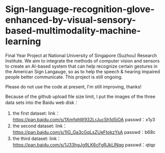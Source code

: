 # Sign-language-recognition-glove-enhanced-by-visual-sensory-based-multimodality-machine-learning
Final Year Project at National University of Singapore (Suzhou) Research Institute.
We aim to integrate the methods of computer vision and sensors to create an AI-based system that can help recognize certain gestures in the American Sign Langauge, so as to help the speech & hearing impaired people better communicate.
This project is still ongoing.

Please do not use the code at present, I'm still improving, thanks!

Because of the github upload file size limit, I put the images of the three data sets into the Baidu web disk：
1. the first dataset:
link：https://pan.baidu.com/s/1XmfqhW932LrJucSh1d5iOA 
passwd：x1y3
2. the second dataset:
link：https://pan.baidu.com/s/1IG_Ga3cGqLsZUeFtokzYsA 
passwd：b68c
3. the third dataset:
link：https://pan.baidu.com/s/1J33hgJg9LK6cFgRJkLINqg 
passwd：qtqp
